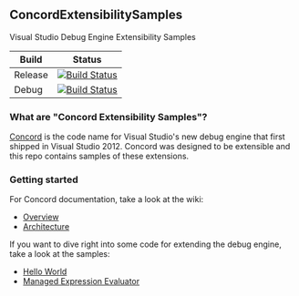 ## ConcordExtensibilitySamples
Visual Studio Debug Engine Extensibility Samples

Build | Status
------------ | -------------
Release | [![Build Status](http://dotnet-ci.cloudapp.net/job/Microsoft_ConcordExtensibilitySamples/job/master/job/windows_release/badge/icon)](http://dotnet-ci.cloudapp.net/job/Microsoft_ConcordExtensibilitySamples/job/master/job/windows_release/)
Debug | [![Build Status](http://dotnet-ci.cloudapp.net/job/Microsoft_ConcordExtensibilitySamples/job/master/job/windows_debug/badge/icon)](http://dotnet-ci.cloudapp.net/job/Microsoft_ConcordExtensibilitySamples/job/master/job/windows_debug/)


### What are "Concord Extensibility Samples"?
[Concord](https://github.com/Microsoft/ConcordExtensibilitySamples/wiki/Overview) is the code name for Visual Studio's new debug engine that first shipped in Visual Studio 2012.  Concord was designed to be extensible and this repo contains samples of these extensions.

### Getting started

For Concord documentation, take a look at the wiki:
* [Overview](https://github.com/Microsoft/ConcordExtensibilitySamples/wiki/Overview)
* [Architecture](https://github.com/Microsoft/ConcordExtensibilitySamples/wiki/Concord-Architecture)

If you want to dive right into some code for extending the debug engine, take a look at the samples:
* [Hello World](https://github.com/Microsoft/ConcordExtensibilitySamples/wiki/Hello-World-Sample)
* [Managed Expression Evaluator](https://github.com/Microsoft/ConcordExtensibilitySamples/wiki/Managed-Expression-Evaluator-Sample)
